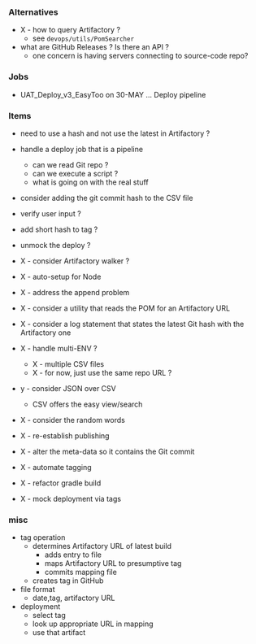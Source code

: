 
### Alternatives

* X - how to query Artifactory ?
    * see `devops/utils/PomSearcher`
* what are GitHub Releases ? Is there an API ?
    * one concern is having servers connecting to source-code repo? 

### Jobs

* UAT_Deploy_v3_EasyToo on 30-MAY ... Deploy pipeline 

### Items

* need to use a hash and not use the latest in Artifactory ?
* handle a deploy job that is a pipeline
    * can we read Git repo ?
    * can we execute a script ?
    * what is going on with the real stuff
* consider adding the git commit hash to the CSV file
* verify user input ?
* add short hash to tag ?
* unmock the deploy ?

* X - consider Artifactory walker ?
* X - auto-setup for Node
* X - address the append problem
* X - consider a utility that reads the POM for an Artifactory URL
* X - consider a log statement that states the latest Git hash with the Artifactory one
* X - handle multi-ENV ?
    * X - multiple CSV files
    * X - for now, just use the same repo URL ?
* y - consider JSON over CSV
    * CSV offers the easy view/search
* X - consider the random words
* X - re-establish publishing
* X - alter the meta-data so it contains the Git commit
* X - automate tagging
* X - refactor gradle build
* X - mock deployment via tags

### misc

* tag operation
    * determines Artifactory URL of latest build
        * adds entry to file
        * maps Artifactory URL to presumptive tag 
        * commits mapping file
    * creates tag in GitHub
* file format
    * date,tag, artifactory URL
* deployment
    * select tag
    * look up appropriate URL in mapping
    * use that artifact
